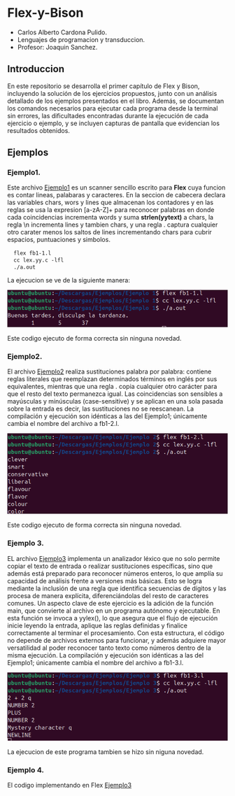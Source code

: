 # Flex-y-Bison
- Carlos Alberto Cardona Pulido.
- Lenguajes de programacion y transduccion.
- Profesor: Joaquin Sanchez.
## Introduccion
En este repositorio se desarrolla el primer capítulo de Flex y Bison, incluyendo la solución de los ejercicios propuestos, junto con un análisis detallado de los ejemplos presentados en el libro. Además, se documentan los comandos necesarios para ejecutar cada programa desde la terminal sin errores, las dificultades encontradas durante la ejecución de cada ejercicio o ejemplo, y se incluyen capturas de pantalla que evidencian los resultados obtenidos.

## Ejemplos
### Ejemplo1.
Este archivo [Ejemplo1](https://github.com/ALMA3112/Introduccion-Flex-y-Bison/blob/main/Ejemplos/Ejemplo%201/fb1-1.l)  es un scanner sencillo escrito para **Flex** cuya funcion es contar lineas, palabaras y caracteres. En la seccion de cabecera declara las variables chars, wors y lines que almacenan los contadores y en las reglas se usa la expresion [a-zA-Z]+ para reconocer palabras  en donde cada coincidencias incrementa words y suma **strlen(yytext)** a chars, la regla \n incrementa lines y tambien chars, y una regla . captura cualquier otro carater menos los saltos de lines incrementando chars para cubrir espacios, puntuaciones y simbolos. 
  ```
    flex fb1-1.l
    cc lex.yy.c -lfl
    ./a.out
  ```
La ejecucion se ve de la siguiente manera:

![Imagen1](https://github.com/ALMA3112/Introduccion-Flex-y-Bison/blob/main/Imagenes/Captura%20desde%202025-08-19%2019-22-18.png) 

Este codigo ejecuto de forma correcta sin ninguna novedad. 

### Ejemplo2.
El archivo [Ejemplo2](https://github.com/ALMA3112/Introduccion-Flex-y-Bison/blob/main/Ejemplos/Ejemplo%202/fb1-2.l) realiza sustituciones palabra por palabra: contiene reglas literales que reemplazan determinados términos en inglés por sus equivalentes, mientras que una regla . copia cualquier otro carácter para que el resto del texto permanezca igual. Las coincidencias son sensibles a mayúsculas y minúsculas (case-sensitive) y se aplican en una sola pasada sobre la entrada es decir, las sustituciones no se reescanean. La compilación y ejecución son idénticas a las del Ejemplo1; únicamente cambia el nombre del archivo a fb1-2.l.

![Imagen2](https://github.com/ALMA3112/Introduccion-Flex-y-Bison/blob/main/Imagenes/Captura%20desde%202025-08-19%2019-50-16.png) 

Este codigo ejecuto de forma correcta sin ninguna novedad. 

### Ejemplo 3.
EL archivo [Ejemplo3](https://github.com/ALMA3112/Introduccion-Flex-y-Bison/blob/main/Ejemplos/Ejemplo%203/fb1-3.l) implementa un analizador léxico que no solo permite copiar el texto de entrada o realizar sustituciones específicas, sino que además está preparado para reconocer números enteros, lo que amplía su capacidad de análisis frente a versiones más básicas. Esto se logra mediante la inclusión de una regla que identifica secuencias de dígitos y las procesa de manera explícita, diferenciándolas del resto de caracteres comunes. Un aspecto clave de este ejercicio es la adición de la función main, que convierte al archivo en un programa autónomo y ejecutable. En esta función se invoca a yylex(), lo que asegura que el flujo de ejecución inicie leyendo la entrada, aplique las reglas definidas y finalice correctamente al terminar el procesamiento. Con esta estructura, el código no depende de archivos externos para funcionar, y además adquiere mayor versatilidad al poder reconocer tanto texto como números dentro de la misma ejecución. La compilación y ejecución son idénticas a las del Ejemplo1; únicamente cambia el nombre del archivo a fb1-3.l.

![Imagen3](https://github.com/ALMA3112/Introduccion-Flex-y-Bison/blob/main/Imagenes/Captura%20desde%202025-08-19%2020-14-41.png) 

La ejecucion de este programa tambien se hizo sin niguna novedad.

### Ejemplo 4. 
El codigo implementando en Flex [Ejemplo3]()
